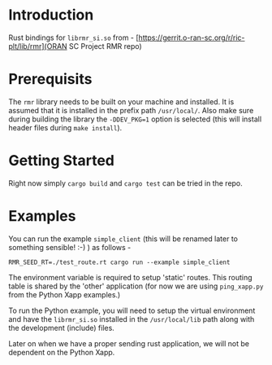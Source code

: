 # Introduction

Rust bindings for `librmr_si.so` from - [https://gerrit.o-ran-sc.org/r/ric-plt/lib/rmr](ORAN SC Project RMR repo)

# Prerequisits

The `rmr` library needs to be built on your machine and installed. It is assumed that it is installed in the prefix path `/usr/local/`. Also make sure during building the library the `-DDEV_PKG=1` option is selected (this will install header files during `make install`).

# Getting Started

Right now simply `cargo build` and `cargo test` can be tried in the repo.

# Examples

You can run the example `simple_client` (this will be renamed later to something sensible! :-) ) as follows -
```
RMR_SEED_RT=./test_route.rt cargo run --example simple_client
```

The environment variable is required to setup 'static' routes. This routing table is shared by the 'other' application (for now we are using `ping_xapp.py` from the Python Xapp examples.)

To run the Python example, you will need to setup the virtual environment and have the `librmr_si.so` installed in the `/usr/local/lib` path along with the development (include) files.

Later on when we have a proper sending rust application, we will not be dependent on the Python Xapp.

